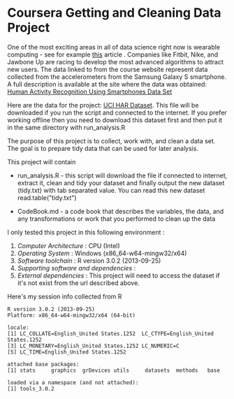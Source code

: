 Coursera Getting and Cleaning Data Project
========================================================

One of the most exciting areas in all of data science right now is wearable computing - see for example [this](http://www.insideactivitytracking.com/data-science-activity-tracking-and-the-battle-for-the-worlds-top-sports-brand/) article . Companies like Fitbit, Nike, and Jawbone Up are racing to develop the most advanced algorithms to attract new users. The data linked to from the course website represent data collected from the accelerometers from the Samsung Galaxy S smartphone. A full description is available at the site where the data was obtained:  [Human Activity Recognition Using Smartphones Data Set](http://archive.ics.uci.edu/ml/datasets/Human+Activity+Recognition+Using+Smartphones)

Here are the data for the project: [UCI HAR Dataset](https://d396qusza40orc.cloudfront.net/getdata%2Fprojectfiles%2FUCI%20HAR%20Dataset.zip). This file will be downloaded if you run the script and connected to the internet. If you prefer working offline then you need to download this dataset first and then put it in the same directory with run_analysis.R

The purpose of this project is to collect, work with, and clean a data set. The goal is to prepare tidy data that can be used for later analysis. 



This project will contain  

 - run_analysis.R - this script will download the file if connected to internet, extract it, clean and tidy your dataset and finally output the new dataset (tidy.txt) with tab separated value. You can read this new dataset read.table("tidy.txt")
 
 - CodeBook.md - a code book that describes the variables, the data, and any transformations or work that you performed to clean up the data 
 
I only tested this project in this following environment :

1. *Computer Architecture* : CPU (Intel)
2. *Operating System* : Windows (x86_64-w64-mingw32/x64)
3. *Software toolchain* : R version 3.0.2 (2013-09-25)
4. *Supporting software and dependencies* : 
5. *External dependencies* : This project will need to access the dataset if it's not exist from the url described above. 

Here's my session info collected from R

```
R version 3.0.2 (2013-09-25)
Platform: x86_64-w64-mingw32/x64 (64-bit)

locale:
[1] LC_COLLATE=English_United States.1252  LC_CTYPE=English_United States.1252   
[3] LC_MONETARY=English_United States.1252 LC_NUMERIC=C                          
[5] LC_TIME=English_United States.1252    

attached base packages:
[1] stats     graphics  grDevices utils     datasets  methods   base     

loaded via a namespace (and not attached):
[1] tools_3.0.2
```